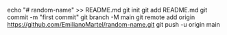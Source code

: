 echo "# random-name" >> README.md
git init
git add README.md
git commit -m "first commit"
git branch -M main
git remote add origin https://github.com/EmilianoMartel/random-name.git
git push -u origin main